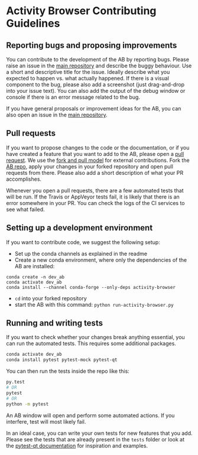 # Activity Browser Contributing Guidelines

## Reporting bugs and proposing improvements

You can contribute to the development of the AB by reporting bugs. Please raise an issue in
the [main repository](https://github.com/LCA-ActivityBrowser/activity-browser/) and describe the buggy behaviour.
Use a short and descriptive title for the issue. Ideally describe what you expected to happen vs.
what actually happened. If there is a visual component to the bug, please also add a screenshot (just drag-and-drop
into your issue text). You can also add the output of the debug window or console if there is an error message
related to the bug.

If you have general proposals or improvement ideas for the AB, you can also open an issue in
the [main repository](https://github.com/LCA-ActivityBrowser/activity-browser/).

## Pull requests

If you want to propose changes to the code or the documentation, or if you have created a feature that you
want to add to the AB, please open a [pull request](https://help.github.com/articles/about-pull-requests/).
We use the [fork and pull model](https://help.github.com/articles/about-collaborative-development-models/)
for external contributions. Fork the [AB repo](https://github.com/LCA-ActivityBrowser/activity-browser/), apply
your changes in your forked repository and open pull requests from there. Please also add a short description
of what your PR accomplishes.

Whenever you open a pull requests, there are a few automated tests that will be run. If the Travis or
AppVeyor tests fail, it is likely that there is an error somewhere in your PR. You can check the logs of the
CI services to see what failed.

## Setting up a development environment

If you want to contribute code, we suggest the following setup:

- Set up the conda channels as explained in the readme
- Create a new conda environment, where only the dependencies of the AB are installed:
```
conda create -n dev_ab
conda activate dev_ab
conda install --channel conda-forge --only-deps activity-browser
```
- `cd` into your forked repository
- start the AB with this command: `python run-activity-browser.py`

## Running and writing tests

If you want to check whether your changes break anything essential, you can run the automated tests.
This requires some additional packages.

```bash
conda activate dev_ab
conda install pytest pytest-mock pytest-qt
```

You can then run the tests inside the repo like this:

```bash
py.test
# OR
pytest
# OR
python -m pytest
```

An AB window will open and perform some automated actions. If you interfere, test will most likely fail.

In an ideal case, you can write your own tests for new features that you add. Please see the tests that
are already present in the `tests` folder or look at the
[pytest-qt documentation](https://pytest-qt.readthedocs.io/en/latest/) for inspiration and examples.

